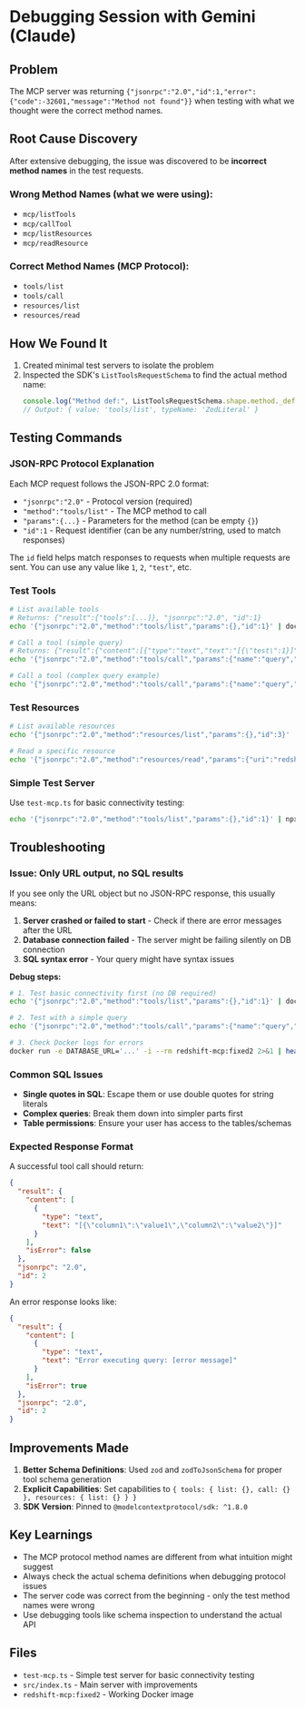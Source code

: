 # Debugging Session with Gemini (Claude)

## Problem
The MCP server was returning `{"jsonrpc":"2.0","id":1,"error":{"code":-32601,"message":"Method not found"}}` when testing with what we thought were the correct method names.

## Root Cause Discovery
After extensive debugging, the issue was discovered to be **incorrect method names** in the test requests.

### Wrong Method Names (what we were using):
- `mcp/listTools`
- `mcp/callTool` 
- `mcp/listResources`
- `mcp/readResource`

### Correct Method Names (MCP Protocol):
- `tools/list`
- `tools/call`
- `resources/list` 
- `resources/read`

## How We Found It
1. Created minimal test servers to isolate the problem
2. Inspected the SDK's `ListToolsRequestSchema` to find the actual method name:
   ```typescript
   console.log("Method def:", ListToolsRequestSchema.shape.method._def);
   // Output: { value: 'tools/list', typeName: 'ZodLiteral' }
   ```

## Testing Commands

### JSON-RPC Protocol Explanation
Each MCP request follows the JSON-RPC 2.0 format:
- `"jsonrpc":"2.0"` - Protocol version (required)
- `"method":"tools/list"` - The MCP method to call
- `"params":{...}` - Parameters for the method (can be empty `{}`)
- `"id":1` - Request identifier (can be any number/string, used to match responses)

The `id` field helps match responses to requests when multiple requests are sent. You can use any value like `1`, `2`, `"test"`, etc.

### Test Tools
```bash
# List available tools
# Returns: {"result":{"tools":[...]}, "jsonrpc":"2.0", "id":1}
echo '{"jsonrpc":"2.0","method":"tools/list","params":{},"id":1}' | docker run -e DATABASE_URL='...' -i --rm redshift-mcp:fixed2

# Call a tool (simple query)
# Returns: {"result":{"content":[{"type":"text","text":"[{\"test\":1}]"}]}, "jsonrpc":"2.0", "id":2}
echo '{"jsonrpc":"2.0","method":"tools/call","params":{"name":"query","arguments":{"sql":"SELECT 1 as test"}},"id":2}' | docker run -e DATABASE_URL='...' -i --rm redshift-mcp:fixed2

# Call a tool (complex query example)
echo '{"jsonrpc":"2.0","method":"tools/call","params":{"name":"query","arguments":{"sql":"SELECT COUNT(*) as total_rows FROM information_schema.tables"}},"id":3}' | docker run -e DATABASE_URL='...' -i --rm redshift-mcp:fixed2
```

### Test Resources
```bash
# List available resources
echo '{"jsonrpc":"2.0","method":"resources/list","params":{},"id":3}' | docker run -e DATABASE_URL='...' -i --rm redshift-mcp:fixed2

# Read a specific resource
echo '{"jsonrpc":"2.0","method":"resources/read","params":{"uri":"redshift://schema/public"},"id":4}' | docker run -e DATABASE_URL='...' -i --rm redshift-mcp:fixed2
```

### Simple Test Server
Use `test-mcp.ts` for basic connectivity testing:
```bash
echo '{"jsonrpc":"2.0","method":"tools/list","params":{},"id":1}' | npx ts-node --esm test-mcp.ts
```

## Troubleshooting

### Issue: Only URL output, no SQL results
If you see only the URL object but no JSON-RPC response, this usually means:

1. **Server crashed or failed to start** - Check if there are error messages after the URL
2. **Database connection failed** - The server might be failing silently on DB connection
3. **SQL syntax error** - Your query might have syntax issues

**Debug steps:**
```bash
# 1. Test basic connectivity first (no DB required)
echo '{"jsonrpc":"2.0","method":"tools/list","params":{},"id":1}' | docker run -i --rm redshift-mcp:fixed2

# 2. Test with a simple query
echo '{"jsonrpc":"2.0","method":"tools/call","params":{"name":"query","arguments":{"sql":"SELECT 1"}},"id":2}' | docker run -e DATABASE_URL='...' -i --rm redshift-mcp:fixed2

# 3. Check Docker logs for errors
docker run -e DATABASE_URL='...' -i --rm redshift-mcp:fixed2 2>&1 | head -20
```

### Common SQL Issues
- **Single quotes in SQL**: Escape them or use double quotes for string literals
- **Complex queries**: Break them down into simpler parts first
- **Table permissions**: Ensure your user has access to the tables/schemas

### Expected Response Format
A successful tool call should return:
```json
{
  "result": {
    "content": [
      {
        "type": "text", 
        "text": "[{\"column1\":\"value1\",\"column2\":\"value2\"}]"
      }
    ],
    "isError": false
  },
  "jsonrpc": "2.0",
  "id": 2
}
```

An error response looks like:
```json
{
  "result": {
    "content": [
      {
        "type": "text",
        "text": "Error executing query: [error message]"
      }
    ],
    "isError": true
  },
  "jsonrpc": "2.0", 
  "id": 2
}
```

## Improvements Made
1. **Better Schema Definitions**: Used `zod` and `zodToJsonSchema` for proper tool schema generation
2. **Explicit Capabilities**: Set capabilities to `{ tools: { list: {}, call: {} }, resources: { list: {} } }`
3. **SDK Version**: Pinned to `@modelcontextprotocol/sdk: ^1.8.0`

## Key Learnings
- The MCP protocol method names are different from what intuition might suggest
- Always check the actual schema definitions when debugging protocol issues
- The server code was correct from the beginning - only the test method names were wrong
- Use debugging tools like schema inspection to understand the actual API

## Files
- `test-mcp.ts` - Simple test server for basic connectivity testing
- `src/index.ts` - Main server with improvements
- `redshift-mcp:fixed2` - Working Docker image
